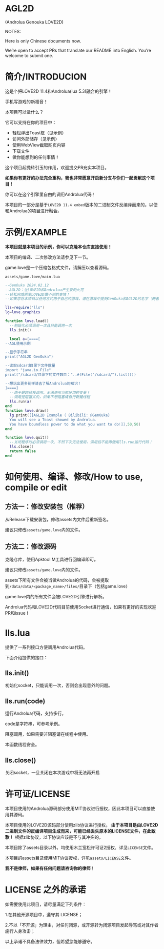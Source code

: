 # AGL2D
(Androlua Genouka LOVE2D)

NOTES:

Here is only Chinese documents now.

We’re open to accept PRs that translate our README into English. You’re welcome to submit one.

# 简介/INTRODUCION
这是个把LOVE2D 11.4和Androlua(lua 5.3)融合的引擎！

手机写游戏的新福音！

本项目可以做什么？

它可以支持在你的项目中：

* 轻松弹出Toast框（见示例）
* 访问外部储存（见示例）
* 使用WebView截取网页内容
* 下载文件
* 做你能想到的任何事情！

这个项目起抛砖引玉的作用，欢迎提交PR充实本项目。

**如果你有更好的办法完全重构，我也非常愿意开启新分支与你们一起贡献这个项目！**

你可以在这个引擎里自由的调用Androlua代码！

本项目的一部分是基于`LOVE2D 11.4 embed`版本的二进制文件反编译而来的，以便和Androlua的项目进行融合。


# 示例/EXAMPLE

**本项目就是本项目的示例，你可以克隆本仓库直接使用！**

本项目的编译、二次修改方法请参见下一节。

game.love是一个压缩包格式文件，请解压以查看源码。

`assets/game.love/main.lua`
```lua
--GenOuka 2024.02.12
--AGL2D：让LOVE2D和Androlua产生爱的火花
--轻松完成原生LOVE2D做不到的事情！
--如果您将本项目以任何方式用于自己的游戏，请在游戏中提到GenOuka和AGL2D的名字（两者都要！）

lls=require("lls")
lg=love.graphics

function love.load()
  --初始化必须调用一次且只能调用一次
  lls.init()

  local a=[====[
--AGL使用示例

--显示字符串
print("AGL2D GenOuka")

--读取sdcard目录下文件数量
import "java.io.File"
print("/sdcard/目录下的文件数目："..#(File("/sdcard/").list()))

--想玩出更多花样请去了解Androlua的知识！
]====]
  --由于是跨线程调用，无法使用当前环境的变量！
  --调用是阻塞式的，如果不想阻塞请自行新建线程
  lls.run(a)
end
function love.draw()
  lg.print([[AGL2D Example ( Bilibili: @GenOuka)
  You will see a Toast showed by Androlua.
  You have boundless power to do what you want to do!]],50,50)
end

function love.quit()
  --关闭程序时必须调用一次，不然下次无法使用，调用后不能再使用lls.run运行代码！
  lls.close()
  return false
end
```

# 如何使用、编译、修改/How to use, compile or edit

## 方法一：修改安装包（推荐）

从Release下载安装包，修改assets内文件后重新签名。

建议只修改`assets/game.love`内的文件。

## 方法二：修改源码

克隆仓库，使用Apktool M工具进行回编译即可。

建议只修改`assets/game.love`内的文件。

assets下所有文件会被当做Androlua的代码，会被提取到`/data/data/<package_name>/files/`目录下（包括game.love）

game.love内的所有文件会被LOVE2D引擎进行解析。

Androlua代码和LOVE2D代码目前使用Socket进行通信，如果有更好的实现欢迎PR和issue！

# lls.lua
提供了一系列接口方便调用Androlua代码。

下面介绍提供的接口：

## lls.init()
初始化socket，只能调用一次，否则会出现意外的问题。

## lls.run(code)
运行Androlua代码，支持多行。

code是字符串，可参考示例。

阻塞调用，如果需要非阻塞请在线程中使用。

本函数线程安全。

## lls.close()
关闭socket，一旦关闭在本次游戏中将无法再开启

# 许可证/LICENSE

本项目使用的Androlua源码部分使用MIT协议进行授权，因此本项目可以直接使用其源码。

本项目使用的LOVE2D源码部分使用zlib协议进行授权。 **由于本项目是由LOVE2D二进制文件的反编译项目生成而来，可能已经丢失原本的LICENSE文件，在此致歉！** 根据zlib协议，以下协议应该是不与其冲突的。

本项目除了assets目录以外，均使用木兰宽松许可证2授权，详见`LICENSE`文件。

本项目的assets目录使用MIT协议授权，详见`assets/LICENSE`文件。


**我不是律师，如果有任何问题请咨询你的律师！**

# LICENSE 之外的承诺
如需要使用此项目，请尽量满足下列条件：

1.在其他开源项目中，遵守其 LICENSE；

2.不以「不开源」为理由，对任何闭源，或开源转为闭源项目发起辱骂或对其作者施行人身攻击；

以上承诺不具备法律效力，但希望您能够遵守。
